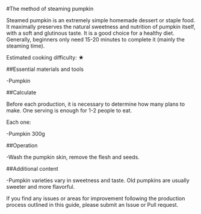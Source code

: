 #The method of steaming pumpkin

Steamed pumpkin is an extremely simple homemade dessert or staple food. It maximally preserves the natural sweetness and nutrition of pumpkin itself, with a soft and glutinous taste. It is a good choice for a healthy diet. Generally, beginners only need 15-20 minutes to complete it (mainly the steaming time).

Estimated cooking difficulty: ★

##Essential materials and tools

-Pumpkin

##Calculate

Before each production, it is necessary to determine how many plans to make. One serving is enough for 1-2 people to eat.

Each one:

-Pumpkin 300g

##Operation

-Wash the pumpkin skin, remove the flesh and seeds.

##Additional content

-Pumpkin varieties vary in sweetness and taste. Old pumpkins are usually sweeter and more flavorful.

If you find any issues or areas for improvement following the production process outlined in this guide, please submit an Issue or Pull request.
